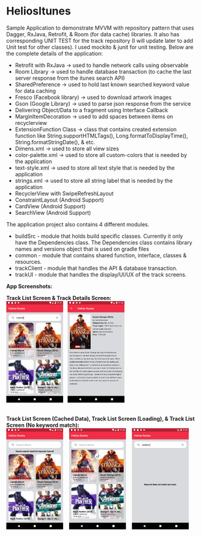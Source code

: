 # HeliosItunes
Sample Application to demonstrate MVVM with repository pattern that uses Dagger, RxJava, Retrofit, & Room (for data cache) libraries. It also has corresponding UNIT TEST for the track repository (I will update later to add Unit test for other classes). I used  mockito & junit for unit testing. Below are the complete details of the application:

<ul>
  <li>Retrofit with RxJava -> used to handle network calls using observable</li>
  <li>Room Library -> used to handle database transaction (to cache the last server response from the itunes search API)</li>
  <li>SharedPreference -> used to hold last known searched keyword value for data caching</li>
  <li>Fresco (Facebook library) -> used to download artwork images</li>
  <li>Gson (Google Library) -> used to parse json response from the service</li>
  <li>Delivering Object/Data to a fragment using Interface Callback</li>
  <li>MarginItemDecoration -> used to add spaces between items on recyclerview</li>
  <li>ExtensionFunction Class -> class that contains created extension function like String.supportHTMLTags(), Long.formatToDisplayTime(), String.formatStringDate(), & etc.</li>
  <li>Dimens.xml -> used to store all view sizes</li>
  <li>color-palette.xml -> used to store all custom-colors that is needed by the application</li>
  <li>text-style.xml -> used to store all text style that is needed by the application</li>
  <li>strings.xml -> used to store all string label that is needed by the application</li>
  <li>RecyclerView with SwipeRefreshLayout</li>
  <li>ConstraintLayout (Android Support)</li>
  <li>CardView (Android Support)</li>
  <li>SearchView (Android Support)</li>
</ul>

The application project also contains 4 different modules.

<ul>
  <li>buildSrc - module that holds build specific classes. Currently it only have the Dependencies class. The Dependencies class contains library names and versions object that is used on gradle files</li>
  <li>common - module that contains shared function, interface, classes & resources.</li>
  <li>trackClient - module that handles the API & database transaction.</li>
  <li>trackUI - module that handles the display/UI/UX of the track screens.</li>
</ul>

<b>App Screenshots:</b>

<b>Track List Screen & Track Details Screen:</b><br />
<img src="https://raw.githubusercontent.com/HeliosSoftwareDeveloper/itunes/master/screenshots/list_searching.png" width="30%" />&nbsp;&nbsp;
<img src="https://raw.githubusercontent.com/HeliosSoftwareDeveloper/itunes/master/screenshots/track_details.png" width="30%" />
 <br /><br />

<b>Track List Screen (Cached Data), Track List Screen (Loading), & Track List Screen (No keyword match):</b><br />
<img src="https://raw.githubusercontent.com/HeliosSoftwareDeveloper/itunes/master/screenshots/list_cache.png" width="30%" />
 &nbsp;&nbsp;
 <img src="https://raw.githubusercontent.com/HeliosSoftwareDeveloper/itunes/master/screenshots/list_loading.png" width="30%" />
 &nbsp;&nbsp;
<img src="https://raw.githubusercontent.com/HeliosSoftwareDeveloper/itunes/master/screenshots/list_nomatch.png" width="30%" />
 <br /><br />

